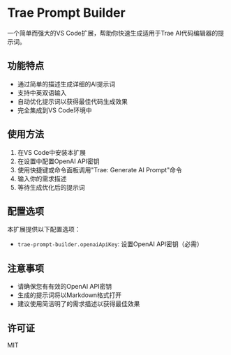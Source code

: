 # Trae Prompt Builder

一个简单而强大的VS Code扩展，帮助你快速生成适用于Trae AI代码编辑器的提示词。

## 功能特点

- 通过简单的描述生成详细的AI提示词
- 支持中英双语输入
- 自动优化提示词以获得最佳代码生成效果
- 完全集成到VS Code环境中

## 使用方法

1. 在VS Code中安装本扩展
2. 在设置中配置OpenAI API密钥
3. 使用快捷键或命令面板调用"Trae: Generate AI Prompt"命令
4. 输入你的需求描述
5. 等待生成优化后的提示词

## 配置选项

本扩展提供以下配置选项：

* `trae-prompt-builder.openaiApiKey`: 设置OpenAI API密钥（必需）

## 注意事项

- 请确保您有有效的OpenAI API密钥
- 生成的提示词将以Markdown格式打开
- 建议使用简洁明了的需求描述以获得最佳效果

## 许可证

MIT
